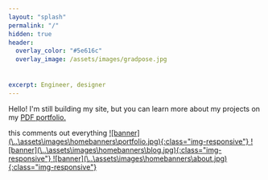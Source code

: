 ```yaml
---
layout: "splash"
permalink: "/"
hidden: true
header:
  overlay_color: "#5e616c"
  overlay_image: /assets/images/gradpose.jpg


excerpt: Engineer, designer
---
```


Hello! I'm still building my site, but you can learn more about my projects on my [PDF portfolio.](/portfolio.pdf) 


<!--> this comments out everything
<a href="/portfolio">
  ![banner](\..\assets\images\homebanners\portfolio.jpg){:class="img-responsive"}
</a>

<a href="/bloghome">
  ![banner](\..\assets\images\homebanners\blog.jpg){:class="img-responsive"}
</a>

<a href="/about">
  ![banner](\..\assets\images\homebanners\about.jpg){:class="img-responsive"}
</a>


